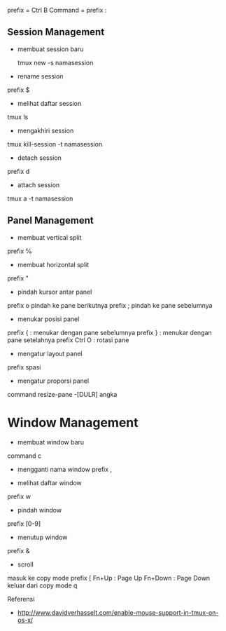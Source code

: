 prefix = Ctrl B
Command = prefix :

## Session Management ##

* membuat session baru

    tmux new -s namasession

* rename session

prefix $

* melihat daftar session

tmux ls

* mengakhiri session

tmux kill-session -t namasession

* detach session

prefix d

* attach session

tmux a -t namasession

## Panel Management ##

* membuat vertical split

prefix ℅

* membuat horizontal split

prefix "

* pindah kursor antar panel

prefix o pindah ke pane berikutnya
prefix ; pindah ke pane sebelumnya

* menukar posisi panel

prefix { : menukar dengan pane sebelumnya
prefix } : menukar dengan pane setelahnya
prefix Ctrl O : rotasi pane

* mengatur layout panel

prefix spasi

* mengatur proporsi panel

command resize-pane -[DULR] angka 

# Window Management

* membuat window baru

command c

* mengganti nama window
 prefix ,

* melihat daftar window

prefix w

* pindah window

prefix [0-9]

* menutup window

prefix &


* scroll

masuk ke copy mode prefix [
Fn+Up : Page Up
Fn+Down : Page Down
keluar dari copy mode q

Referensi

* http://www.davidverhasselt.com/enable-mouse-support-in-tmux-on-os-x/
